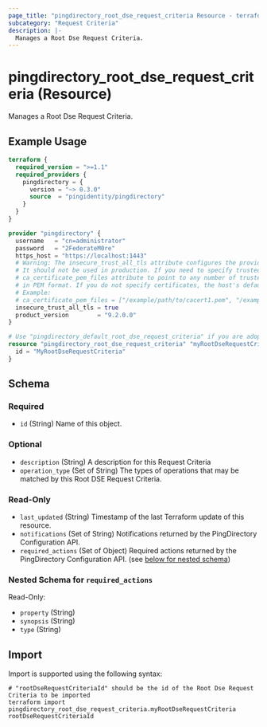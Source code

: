 ```yaml
---
page_title: "pingdirectory_root_dse_request_criteria Resource - terraform-provider-pingdirectory"
subcategory: "Request Criteria"
description: |-
  Manages a Root Dse Request Criteria.
---
```


# pingdirectory_root_dse_request_criteria (Resource)

Manages a Root Dse Request Criteria.

## Example Usage

```terraform
terraform {
  required_version = ">=1.1"
  required_providers {
    pingdirectory = {
      version = "~> 0.3.0"
      source  = "pingidentity/pingdirectory"
    }
  }
}

provider "pingdirectory" {
  username   = "cn=administrator"
  password   = "2FederateM0re"
  https_host = "https://localhost:1443"
  # Warning: The insecure_trust_all_tls attribute configures the provider to trust any certificate presented by the PingDirectory server.
  # It should not be used in production. If you need to specify trusted CA certificates, use the
  # ca_certificate_pem_files attribute to point to any number of trusted CA certificate files
  # in PEM format. If you do not specify certificates, the host's default root CA set will be used.
  # Example:
  # ca_certificate_pem_files = ["/example/path/to/cacert1.pem", "/example/path/to/cacert2.pem"]
  insecure_trust_all_tls = true
  product_version        = "9.2.0.0"
}

# Use "pingdirectory_default_root_dse_request_criteria" if you are adopting existing configuration from the PingDirectory server into Terraform
resource "pingdirectory_root_dse_request_criteria" "myRootDseRequestCriteria" {
  id = "MyRootDseRequestCriteria"
}
```

<!-- schema generated by tfplugindocs -->
## Schema

### Required

- `id` (String) Name of this object.

### Optional

- `description` (String) A description for this Request Criteria
- `operation_type` (Set of String) The types of operations that may be matched by this Root DSE Request Criteria.

### Read-Only

- `last_updated` (String) Timestamp of the last Terraform update of this resource.
- `notifications` (Set of String) Notifications returned by the PingDirectory Configuration API.
- `required_actions` (Set of Object) Required actions returned by the PingDirectory Configuration API. (see [below for nested schema](#nestedatt--required_actions))

<a id="nestedatt--required_actions"></a>
### Nested Schema for `required_actions`

Read-Only:

- `property` (String)
- `synopsis` (String)
- `type` (String)

## Import

Import is supported using the following syntax:

```shell
# "rootDseRequestCriteriaId" should be the id of the Root Dse Request Criteria to be imported
terraform import pingdirectory_root_dse_request_criteria.myRootDseRequestCriteria rootDseRequestCriteriaId
```


